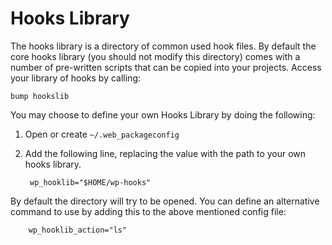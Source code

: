 <!--
id: hooklib
tags: ''
-->

# Hooks Library

The hooks library is a directory of common used hook files.  By default the core hooks library (you should not modify this directory) comes with a number of pre-written scripts that can be copied into your projects.  Access your library of hooks by calling:

    bump hookslib

You may choose to define your own Hooks Library by doing the following:

1. Open or create `~/.web_packageconfig`
1. Add the following line, replacing the value with the path to your own hooks library.

        wp_hooklib="$HOME/wp-hooks"

By default the directory will try to be opened.  You can define an alternative command to use by adding this to the above mentioned config file:

        wp_hooklib_action="ls"
